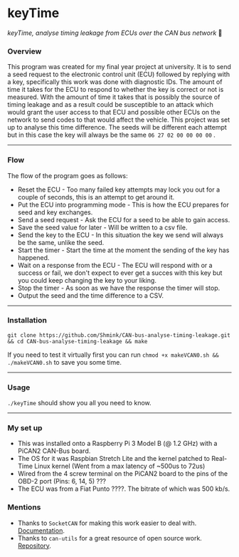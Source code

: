 # keyTime
*keyTime, analyse timing leakage from ECUs over the CAN bus network* :car:

### Overview
This program was created for my final year project at university. It is to send a seed request to the electronic control unit (ECU)
followed by replying with a key, specifically this work was done with diagnostic IDs. The amount of time it takes for the ECU to
respond to whether the key is correct or not is measured. With the amount of time it takes that is possibly the source of timing leakage
and as a result could be susceptible to an attack which would grant the user access to that ECU and possible other ECUs on the network
to send codes to that would affect the vehicle. This project was set up to analyse this time difference. The seeds will be different each attempt but in this case the key will always be the same `06 27 02 00 00 00 00` .

---

### Flow
The flow of the program goes as follows:
* Reset the ECU - Too many failed key attempts may lock you out for a couple of seconds, this is an attempt to get around it.
* Put the ECU into programming mode - This is how the ECU prepares for seed and key exchanges.
* Send a seed request - Ask the ECU for a seed to be able to gain access.
* Save the seed value for later - Will be written to a csv file.
* Send the key to the ECU - In this situation the key we send will always be the same, unlike the seed.
* Start the timer - Start the time at the moment the sending of the key has happened.
* Wait on a response from the ECU - The ECU will respond with or a success or fail, we don't expect to ever get a succes with this key but you could keep changing the key to your liking.
* Stop the timer - As soon as we have the response the timer will stop.
* Output the seed and the time difference to a CSV.

---

### Installation
`git clone https://github.com/Shmink/CAN-bus-analyse-timing-leakage.git && cd CAN-bus-analyse-timing-leakage && make`

If you need to test it virtually first you can run `chmod +x makeVCAN0.sh && ./makeVCAN0.sh` to save you some time.

---

### Usage
`./keyTime` should show you all you need to know.

---

### My set up
* This was installed onto a Raspberry Pi 3 Model B (@ 1.2 GHz) with a PiCAN2 CAN-Bus board.
* The OS for it was Raspbian Stretch Lite and the kernel patched to Real-Time Linux kernel (Went from a max latency of ~500us to 72us)
* Wired from the 4 screw terminal on the PiCAN2 board to the pins of the OBD-2 port (Pins: 6, 14, 5) ???
* The ECU was from a Fiat Punto ????. The bitrate of which was 500 kb/s.

### Mentions
* Thanks to `SocketCAN` for making this work easier to deal with. [Documentation](https://www.kernel.org/doc/Documentation/networking/can.txt).
* Thanks to `can-utils` for a great resource of open source work. [Repository](https://github.com/linux-can/can-utils).
